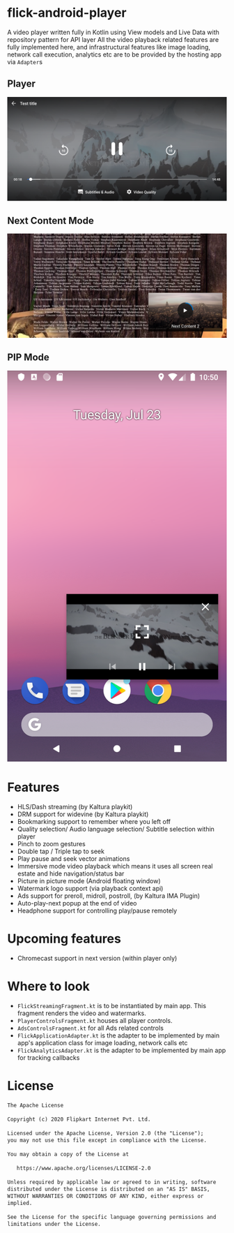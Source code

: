# flick-android-player

A video player written fully in Kotlin using View models and Live Data with repository pattern for API layer
All the video playback related features are fully implemented here, and infrastructural features like image loading, network call execution, analytics etc are to be provided by the hosting app via `Adapter`s

## Player
![Alt text](/images/player.png?raw=true "Player")

## Next Content Mode
![Alt text](/images/next_content.png?raw=true "Next Content")

## PIP Mode
![Alt text](/images/pip.png?raw=true "Picture in picture")

# Features 
- HLS/Dash streaming (by Kaltura playkit)
- DRM support for widevine (by Kaltura playkit)
- Bookmarking support to remember where you left off
- Quality selection/ Audio language selection/ Subtitle selection within player
- Pinch to zoom gestures
- Double tap / Triple tap to seek
- Play pause and seek vector animations
- Immersive mode video playback which means it uses all screen real estate and hide navigation/status bar
- Picture in picture mode (Android floating window)
- Watermark logo support (via playback context api)
- Ads support for preroll, midroll, postroll, (by Kaltura IMA Plugin)
- Auto-play-next popup at the end of video
- Headphone support for controlling play/pause remotely

# Upcoming features
- Chromecast support in next version (within player only)

# Where to look
- `FlickStreamingFragment.kt` is to be instantiated by main app. This fragment renders the video and watermarks.
- `PlayerControlsFragment.kt` houses all player controls.
- `AdsControlsFragment.kt` for all Ads related controls
- `FlickApplicationAdapter.kt` is the adapter to be implemented by main app's application class for image loading, network calls etc
- `FlickAnalyticsAdapter.kt` is the adapter to be implemented by main app for tracking callbacks

# License

    The Apache License

    Copyright (c) 2020 Flipkart Internet Pvt. Ltd.

    Licensed under the Apache License, Version 2.0 (the "License");
    you may not use this file except in compliance with the License.

    You may obtain a copy of the License at

       https://www.apache.org/licenses/LICENSE-2.0

    Unless required by applicable law or agreed to in writing, software
    distributed under the License is distributed on an "AS IS" BASIS,
    WITHOUT WARRANTIES OR CONDITIONS OF ANY KIND, either express or implied.

    See the License for the specific language governing permissions and
    limitations under the License.
